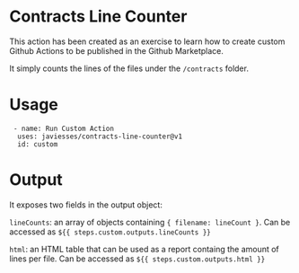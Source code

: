 # Contracts Line Counter

This action has been created as an exercise to learn how to create custom Github Actions to be published in the Github Marketplace.

It simply counts the lines of the files under the `/contracts` folder.

# Usage

```
 - name: Run Custom Action
  uses: javiesses/contracts-line-counter@v1
  id: custom
```

# Output

It exposes two fields in the output object:

`lineCounts`: an array of objects containing `{ filename: lineCount }`. Can be accessed as `${{ steps.custom.outputs.lineCounts }}`

`html`: an HTML table that can be used as a report containg the amount of lines per file. Can be accessed as `${{ steps.custom.outputs.html }}`

